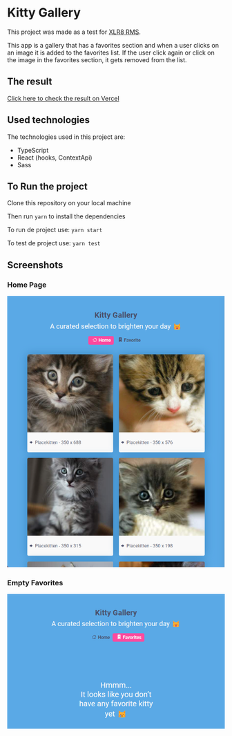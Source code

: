 # Kitty Gallery

This project was made as a test for [XLR8 RMS](https://www.xlr8rms.com/).

This app is a gallery that has a favorites section and when a user clicks on an image it is added to the favorites list. If the user click again or click on the image in the favorites section, it gets removed from the list.

## The result

[Click here to check the result on Vercel](https://kitty-gallery.vercel.app/)

## Used technologies

The technologies used in this project are:

- TypeScript
- React (hooks, ContextApi)
- Sass

## To Run the project

Clone this repository on your local machine

Then run `yarn` to install the dependencies

To run de project use: `yarn start`

To test de project use: `yarn test`

## Screenshots

### Home Page

![Home](./public/screenshots/home.png)

### Empty Favorites

![Empty Favorites](./public/screenshots/empty_favorites.png)
